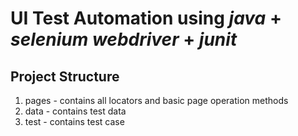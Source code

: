 # UI Test Automation using *java* + *selenium webdriver* + *junit*

## Project Structure
1. pages - contains all locators and basic page operation methods
2. data - contains test data
3. test - contains test case
